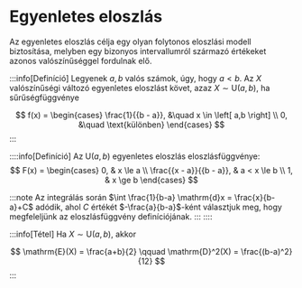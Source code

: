 # Egyenletes eloszlás

Az egyenletes eloszlás célja egy olyan folytonos eloszlási modell biztosítása, melyben egy bizonyos intervallumról
származó értékeket azonos valószínűséggel fordulnak elő.

:::info[Definíció]
Legyenek $a,b$ valós számok, úgy, hogy $a < b$. Az $X$ valószínűségi változó egyenletes eloszlást követ, azaz
$X \sim \mathrm{U}(a, b)$, ha sűrűségfüggvénye

$$
f(x) = 
\begin{cases}
\frac{1}{{b - a}}, &\quad x \in \left[ a,b \right] \\
0, &\quad \text{különben}
\end{cases}
$$
:::

::::info[Definíció]
Az $\mathrm{U}(a, b)$ egyenletes eloszlás eloszlásfüggvénye:
$$
F(x) = \begin{cases}
0, & x \le a \\
\frac{{x - a}}{{b - a}}, & a < x \le b 
\\ 1, & x \ge b
\end{cases}
$$

:::note
Az integrálás során $\int \frac{1}{b-a} \mathrm{d}x = \frac{x}{b-a}+C$ adódik, ahol $C$ értékét $-\frac{a}{b-a}$-ként
választjuk meg, hogy megfeleljünk az eloszlásfüggvény definíciójának.
:::
::::


:::info[Tétel]
Ha $X \sim \mathrm{U}(a, b)$, akkor

$$
\mathrm{E}(X) = \frac{a+b}{2} \qquad \mathrm{D}^2(X) = \frac{(b-a)^2}{12}
$$
:::
